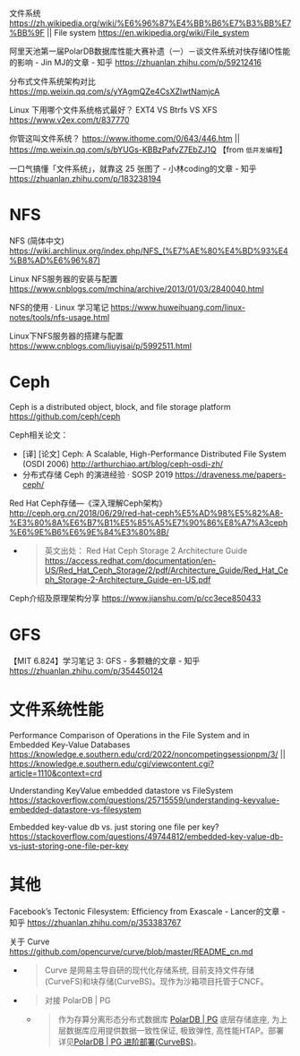
文件系统 https://zh.wikipedia.org/wiki/%E6%96%87%E4%BB%B6%E7%B3%BB%E7%BB%9F || File system https://en.wikipedia.org/wiki/File_system

阿里天池第一届PolarDB数据库性能大赛补遗（一）－谈文件系统对快存储IO性能的影响 - Jin MJ的文章 - 知乎 https://zhuanlan.zhihu.com/p/59212416

分布式文件系统架构对比 https://mp.weixin.qq.com/s/yYAgmQZe4CsXZlwtNamjcA

Linux 下用哪个文件系统格式最好？ EXT4 VS Btrfs VS XFS https://www.v2ex.com/t/837770

你管这叫文件系统？ https://www.ithome.com/0/643/446.htm || https://mp.weixin.qq.com/s/bYUGs-KBBzPafvZ7EbZJ1Q  【from `低并发编程`】

一口气搞懂「文件系统」，就靠这 25 张图了 - 小林coding的文章 - 知乎 https://zhuanlan.zhihu.com/p/183238194

# NFS

NFS (简体中文) https://wiki.archlinux.org/index.php/NFS_(%E7%AE%80%E4%BD%93%E4%B8%AD%E6%96%87)

Linux NFS服务器的安装与配置 https://www.cnblogs.com/mchina/archive/2013/01/03/2840040.html

NFS的使用 · Linux 学习笔记 https://www.huweihuang.com/linux-notes/tools/nfs-usage.html

Linux下NFS服务器的搭建与配置 https://www.cnblogs.com/liuyisai/p/5992511.html

# Ceph

Ceph is a distributed object, block, and file storage platform https://github.com/ceph/ceph

Ceph相关论文：
- [译] [论文] Ceph: A Scalable, High-Performance Distributed File System (OSDI 2006) http://arthurchiao.art/blog/ceph-osdi-zh/
- 分布式存储 Ceph 的演进经验 · SOSP 2019 https://draveness.me/papers-ceph/

Red Hat Ceph存储—《深入理解Ceph架构》 http://ceph.org.cn/2018/06/29/red-hat-ceph%E5%AD%98%E5%82%A8-%E3%80%8A%E6%B7%B1%E5%85%A5%E7%90%86%E8%A7%A3ceph%E6%9E%B6%E6%9E%84%E3%80%8B/
- > 英文出处： Red Hat Ceph Storage 2 Architecture Guide https://access.redhat.com/documentation/en-US/Red_Hat_Ceph_Storage/2/pdf/Architecture_Guide/Red_Hat_Ceph_Storage-2-Architecture_Guide-en-US.pdf

Ceph介绍及原理架构分享 https://www.jianshu.com/p/cc3ece850433

# GFS

【MIT 6.824】学习笔记 3: GFS - 多颗糖的文章 - 知乎 https://zhuanlan.zhihu.com/p/354450124

# 文件系统性能

Performance Comparison of Operations in the File System and in Embedded Key-Value Databases https://knowledge.e.southern.edu/crd/2022/noncompetingsessionpm/3/ || https://knowledge.e.southern.edu/cgi/viewcontent.cgi?article=1110&context=crd

Understanding KeyValue embedded datastore vs FileSystem https://stackoverflow.com/questions/25715559/understanding-keyvalue-embedded-datastore-vs-filesystem

Embedded key-value db vs. just storing one file per key? https://stackoverflow.com/questions/49744812/embedded-key-value-db-vs-just-storing-one-file-per-key

# 其他

Facebook’s Tectonic Filesystem: Efficiency from Exascale - Lancer的文章 - 知乎 https://zhuanlan.zhihu.com/p/353383767

关于 Curve https://github.com/opencurve/curve/blob/master/README_cn.md
- > Curve 是网易主导自研的现代化存储系统, 目前支持文件存储(CurveFS)和块存储(CurveBS)。现作为沙箱项目托管于CNCF。
- > 对接 PolarDB | PG
  * > 作为存算分离形态分布式数据库 [PolarDB | PG](https://github.com/ApsaraDB/PolarDB-for-PostgreSQL) 底层存储底座, 为上层数据库应用提供数据一致性保证, 极致弹性, 高性能HTAP。部署详见[PolarDB | PG 进阶部署(CurveBS)](https://apsaradb.github.io/PolarDB-for-PostgreSQL/zh/deploying/storage-curvebs.html)。
